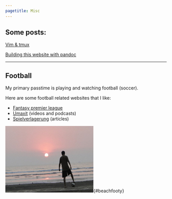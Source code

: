 ```yaml
---
pagetitle: Misc
---
```



## Some posts:

[Vim & tmux](vimtmux.html)

[Building this website with pandoc](making_website.html)


---

## Football

My primary passtime is playing and watching football (soccer). 

Here are some football related websites that I like:

 * [Fantasy premier league](http://fantasy.premierleague.com/)
 * [Umaxit](https://www.umaxit.com/) (videos and podcasts)
 * [Spielverlagerung](http://spielverlagerung.com/) (articles)

![beachfooty](./media/ninad_footy.jpg){#beachfooty}



